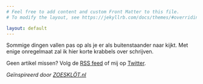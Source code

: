 ```yaml
---
# Feel free to add content and custom Front Matter to this file.
# To modify the layout, see https://jekyllrb.com/docs/themes/#overriding-theme-defaults

layout: default
---
```


Sommige dingen vallen pas op als je er als buitenstaander naar kijkt. Met enige onregelmaat zal ik hier korte krabbels over schrijven.

Geen artikel missen? Volg de [RSS feed](/feed.xml) of mij op [Twitter](https://twitter.com/Roald87).

_Geïnspireerd door [ZOESKLÖT.nl](https://www.zoesklot.nl/)_
